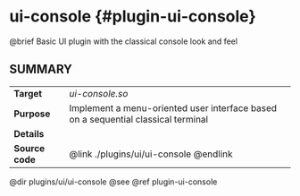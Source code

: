 ui-console {#plugin-ui-console}
==========

@brief Basic UI plugin with the classical console look and feel

## SUMMARY

<table>
<tr>
	<td><b>Target</b><td><i>ui-console.so</i>
<tr>
	<td><b>Purpose</b><td>
	Implement a menu-oriented user interface based on a sequential classical terminal
<tr>
	<td><b>Details</b><td>
<tr>
	<td><b>Source code</b>
	<td>@link ./plugins/ui/ui-console @endlink
</table>

@dir plugins/ui/ui-console
@see @ref plugin-ui-console
